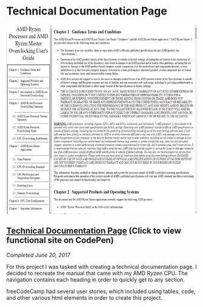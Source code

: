 # Technical Documentation Page

<img src="/Images/screenshots/screenshot-technical-documentation-page.png" height="500" alt="Screenshot of product landing page."/>

## [Technical Documentation Page](https://codepen.io/Sulph/full/yXMqaW/) (Click to view functional site on CodePen)

*Completed June 20, 2017*

For this project I was tasked with creating a technical documentation page. I decided to recreate the manual that came with my AMD Ryzen CPU. The navigation contains each heading in order to quickly get to any section.

freeCodeCamp had several user stories, which included using tables, code, and other various html elements in order to create this project.
